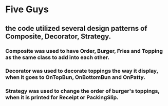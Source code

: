 # Five Guys
## the code utilized several design patterns of Composite, Decorator, Strategy.

### Composite was used to have Order, Burger, Fries and Topping as the same class to add into each other.

### Decorator was used to decorate toppings the way it display, when it goes to OnTopBun, OnBottomBun and OnPatty.

### Strategy was used to change the order of burger's toppings, when it is printed for Receipt or PackingSlip. 
